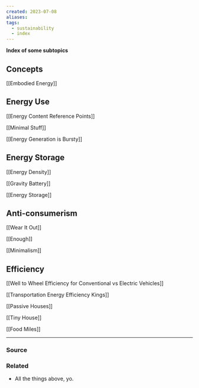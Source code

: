 ```yaml
---
created: 2023-07-08
aliases: 
tags:
  - sustainability
  - index
---
```

**Index of some subtopics**

## Concepts

[[Embodied Energy]] 

## Energy Use

[[Energy Content Reference Points]]

[[Minimal Stuff]]

[[Energy Generation is Bursty]] 

## Energy Storage

[[Energy Density]] 

[[Gravity Battery]] 

[[Energy Storage]] 

## Anti-consumerism

[[Wear It Out]] 

[[Enough]] 

[[Minimalism]] 

## Efficiency

[[Well to Wheel Efficiency for Conventional vs Electric Vehicles]] 

[[Transportation Energy Efficiency Kings]] 

[[Passive Houses]]

[[Tiny House]] 

[[Food Miles]] 

---

### Source

### Related
- All the things above, yo.